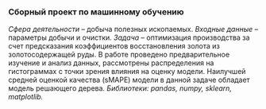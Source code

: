### Сборный проект по машинному обучению ###
*Сфера деятельности* – добыча полезных ископаемых. 
*Входные данные* – параметры добычи и очистки. 
*Задача* – оптимизация производства за счет предсказания коэффициентов восстановления золота из золотосодержащей руды. 
В работе проведено предварительное изучение и анализ данных, рассмотрены распределения на гистограммах с точки зрения влияния на оценку модели. 
Наилучшей средней оценкой качества (sMAPE) модели в данной задаче обладает модель решающего дерева. 
*Библиотеки: pandas, numpy, sklearn, matplotlib.*



